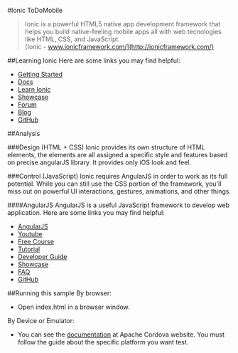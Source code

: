 #Ionic ToDoMobile
>Ionic is a powerful HTML5 native app development framework that helps you build native-feeling mobile apps all with web tecnologies like HTML, CSS, and JavaScript.  
[Ionic - www.ionicframework.com/](http://ionicframework.com/)

##Learning Ionic
Here are some links you may find helpful:

  * [Getting Started](http://ionicframework.com/getting-started/)
  * [Docs](http://ionicframework.com/docs/)
  * [Learn Ionic](http://learn.ionicframework.com/)
  * [Showcase](http://showcase.ionicframework.com/)
  * [Forum](http://forum.ionicframework.com/)
  * [Blog](http://blog.ionic.io/)
  * [GitHub](http://blog.ionic.io/)
  
##Analysis

###Design (HTML + CSS)
Ionic provides its own structure of HTML elements, the elements are all assigned a specific style and features based on precise angularJS library. It provides only iOS look and feel.

###Control (JavaScript)
Ionic requires AngularJS in order to work as its full potential. While you can still use the CSS portion of the framework, you'll miss out on powerful UI interactions, gestures, animations, and other things.

####AngularJS
AngularJS is a useful JavaScript framework to develop web application.
Here are some links you may find helpful:

  * [AngularJS](https://angularjs.org/)
  * [Youtube](https://www.youtube.com/user/angularjs)
  * [Free Course](http://campus.codeschool.com/courses/shaping-up-with-angular-js/intro)
  * [Tutorial](https://docs.angularjs.org/tutorial)
  * [Developer Guide](https://docs.angularjs.org/guide)
  * [Showcase](https://builtwith.angularjs.org/)
  * [FAQ](https://docs.angularjs.org/misc/faq)
  * [GitHub](https://github.com/angular/angular.js)
  
##Running this sample
By browser: 

  * Open index.html in a browser window.
  
By Device or Emulator:

  * You can see the [documentation](http://cordova.apache.org/docs/en/4.0.0/guide_platforms_index.md.html#Platform%20Guides) at Apache Cordova website. You must follow the guide about the specific platform you want test.